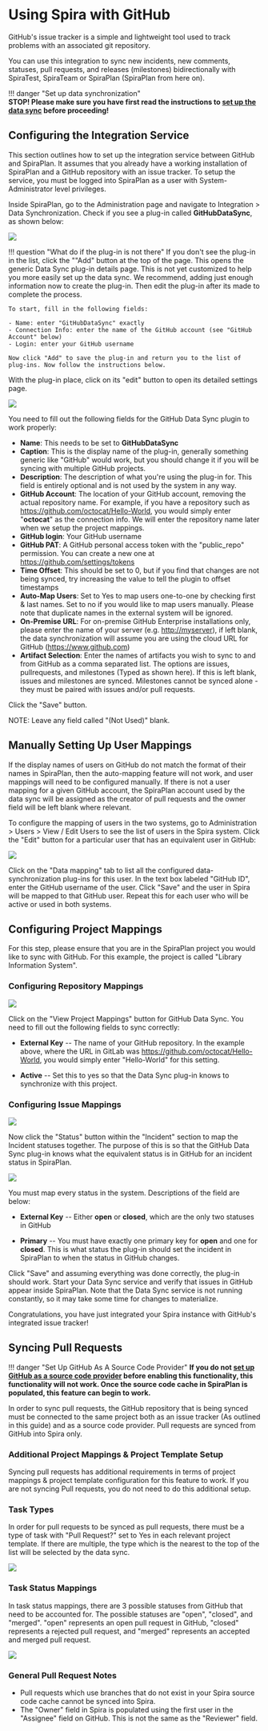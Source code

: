 # Using Spira with GitHub
GitHub's issue tracker is a simple and lightweight tool used to track problems with an associated git repository. 

You can use this integration to sync new incidents, new comments, statuses, pull requests, and releases (milestones) bidirectionally with SpiraTest, SpiraTeam or SpiraPlan (SpiraPlan from here on).

!!! danger "Set up data synchronization"     
    **STOP! Please make sure you have first read the instructions to [set up the data sync](../Setting-up-Data-Synchronization/) before proceeding!**


## Configuring the Integration Service 

This section outlines how to set up the integration service between GitHub and SpiraPlan. It assumes that you already have a working installation of SpiraPlan and a GitHub repository with an issue tracker. To setup the service, you must be logged into SpiraPlan as a user with System-Administrator level privileges.

Inside SpiraPlan, go to the Administration page and navigate to Integration > Data Synchronization. Check if you see a plug-in called **GitHubDataSync**, as shown below:

![](img/Using_Spira_with_GitHub_211.png)

!!! question "What do if the plug-in is not there"
    If you don't see the plug-in in the list, click the ""Add" button at the top of the page. This opens the generic Data Sync plug-in details page. This is not yet customized to help you more easily set up the data sync. We recommend, adding just enough information now to create the plug-in. Then edit the plug-in after its made to complete the process.

    To start, fill in the following fields:

    - Name: enter "GitHubDataSync" exactly
    - Connection Info: enter the name of the GitHub account (see "GitHub Account" below)
    - Login: enter your GitHub username

    Now click "Add" to save the plug-in and return you to the list of plug-ins. Now follow the instructions below.

With the plug-in place, click on its "edit" button to open its detailed settings page.

![](img/Using_Spira_with_GitHub_212.png)

You need to fill out the following fields for the GitHub Data Sync plugin to work properly:

- **Name**: This needs to be set to **GitHubDataSync**
- **Caption**: This is the display name of the plug-in, generally something generic like "GitHub" would work, but you should change it if you will be syncing with multiple GitHub projects.
- **Description**: The description of what you're using the plug-in for. This field is entirely optional and is not used by the system in any way.
- **GitHub Account**: The location of your GitHub account, removing the actual repository name. For example, if you have a repository such as <https://github.com/octocat/Hello-World>, you would simply enter "**octocat**" as the connection info. We will enter the repository name later when we setup the project mappings.
- **GitHub login**: Your GitHub username
- **GitHub PAT**: A GitHub personal access token with the "public\_repo" permission. You can create a new one at <https://github.com/settings/tokens>
- **Time Offset**: This should be set to 0, but if you find that changes are not being synced, try increasing the value to tell the plugin to offset timestamps
- **Auto-Map Users**: Set to Yes to map users one-to-one by checking first & last names. Set to no if you would like to map users manually. Please note that duplicate names in the external system will be ignored.
- **On-Premise URL**: For on-premise GitHub Enterprise installations only, please enter the name of your server (e.g. <http://myserver>), if left blank, the data synchronization will assume you are using the cloud URL for GitHub (<https://www.github.com>)
- **Artifact Selection**: Enter the names of artifacts you wish to sync to and from GitHub as a comma separated list. The options are issues, pullrequests, and milestones (Typed as shown here). If this is left blank, issues and milestones are synced. Milestones cannot be synced alone - they must be paired with issues and/or pull requests. 

Click the "Save" button.

NOTE: Leave any field called "(Not Used)" blank.

## Manually Setting Up User Mappings

If the display names of users on GitHub do not match the format of their names in SpiraPlan, then the auto-mapping feature will not work, and user mappings will need to be configured manually. If there is not a user mapping for a given GitHub account, the SpiraPlan account used by the data sync will be assigned as the creator of pull requests and the owner field will be left blank where relevant.

To configure the mapping of users in the two systems, go to Administration \> Users \> View / Edit Users to see the list of users in the Spira system. Click the "Edit" button for a particular user that has an equivalent user in GitHub:

![](img/Using_Spira_with_GitHub_218.png)

Click on the "Data mapping" tab to list all the configured data-synchronization plug-ins for this user. In the text box labeled "GitHub ID", enter the GitHub username of the user. Click "Save" and the user in Spira will be mapped to that GitHub user. Repeat this for each user who will be active or used in both systems.

## Configuring Project Mappings

For this step, please ensure that you are in the SpiraPlan project you would like to sync with GitHub. For this example, the project is called "Library Information System".

### Configuring Repository Mappings

![](img/Using_Spira_with_GitHub_213.png)

Click on the "View Project Mappings" button for GitHub Data Sync. You need to fill out the following fields to sync correctly:

-   **External Key** -- The name of your GitHub repository. In the example above, where the URL in GitLab was <https://github.com/octocat/Hello-World>, you would simply enter "Hello-World" for this setting.

-   **Active** -- Set this to yes so that the Data Sync plug-in knows to synchronize with this project.

### Configuring Issue Mappings

![](img/Using_Spira_with_GitHub_214.png)

Now click the "Status" button within the "Incident" section to map the Incident statuses together. The purpose of this is so that the GitHub Data Sync plug-in knows what the equivalent status is in GitHub for an incident status in SpiraPlan.

![](img/Using_Spira_with_GitHub_215.png)

You must map every status in the system. Descriptions of the field are below:

-   **External Key** -- Either **open** or **closed**, which are the only two statuses in GitHub

-   **Primary** -- You must have exactly one primary key for **open** and one for **closed**. This is what status the plug-in should set the incident in SpiraPlan to when the status in GitHub changes.

Click "Save" and assuming everything was done correctly, the plug-in should work. Start your Data Sync service and verify that issues in GitHub appear inside SpiraPlan. Note that the Data Sync service is not running constantly, so it may take some time for changes to materialize.

Congratulations, you have just integrated your Spira instance with GitHub's integrated issue tracker!

## Syncing Pull Requests

!!! danger "Set Up GitHub As A Source Code Provider"
    **If you do not [set up GitHub as a source code provider](/Version-Control-Integration/Integrating-with-Git/) before enabling this functionality, this functionality will not work. Once the source code cache in SpiraPlan is populated, this feature can begin to work.**

In order to sync pull requests, the GitHub repository that is being synced must be connected to the same project both as an issue tracker (As outlined in this guide) and as a source code provider. Pull requests are synced from GitHub into Spira only. 

### Additional Project Mappings & Project Template Setup

Syncing pull requests has additional requirements in terms of project mappings & project template configuration for this feature to work. If you are not syncing Pull requests, you do not need to do this additional setup.

### Task Types

In order for pull requests to be synced as pull requests, there must be a type of task with "Pull Request?" set to Yes in each relevant project template. If there are multiple, the type which is the nearest to the top of the list will be selected by the data sync. 

![](img/Using_Spira_with_GitHub_216.png)

### Task Status Mappings

In task status mappings, there are 3 possible statuses from GitHub that need to be accounted for.
The possible statuses are "open", "closed", and "merged". 
"open" represents an open pull request in GitHub, "closed" represents a rejected pull request, and "merged" represents an accepted and merged pull request. 

![](img/Using_Spira_with_GitHub_217.png)

### General Pull Request Notes

- Pull requests which use branches that do not exist in your Spira source code cache cannot be synced into Spira. 
- The "Owner" field in Spira is populated using the first user in the "Assignee" field on GitHub. This is not the same as the "Reviewer" field.